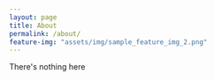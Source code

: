 ```yaml
---
layout: page
title: About
permalink: /about/
feature-img: "assets/img/sample_feature_img_2.png"
---
```


There's nothing here